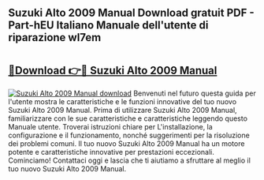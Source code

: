 ## Suzuki Alto 2009 Manual Download gratuit PDF - Part-hEU Italiano Manuale dell'utente di riparazione wI7em

# <h2><a href="http://df9bmsw.blite.top/?on=Suzuki+Alto+2009+Manual">🔗Download 👉🔴 Suzuki Alto 2009 Manual</a></h2>

[![Suzuki Alto 2009 Manual download](https://i.imgur.com/lujVjoI.png)](http://df9bmsw.blite.top/?on=Suzuki+Alto+2009+Manual)
Benvenuti nel futuro questa guida per l'utente mostra le caratteristiche e le funzioni innovative del tuo nuovo Suzuki Alto 2009 Manual. Prima di utilizzare Suzuki Alto 2009 Manual, familiarizzare con le sue caratteristiche e caratteristiche leggendo questo Manuale utente. Troverai istruzioni chiare per L'installazione, la configurazione e il funzionamento, nonché suggerimenti per la risoluzione dei problemi comuni. Il tuo nuovo Suzuki Alto 2009 Manual ha un motore potente e caratteristiche innovative per prestazioni eccezionali. Cominciamo! Contattaci oggi e lascia che ti aiutiamo a sfruttare al meglio il tuo nuovo Suzuki Alto 2009 Manual.
